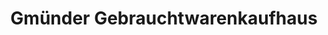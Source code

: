 ---
title: "Gmünder Gebrauchtwarenkaufhaus"
url: /schwaebisch-gmuend/gmuender-gebrauchtwarenkaufhaus/
shop: Möbel
---